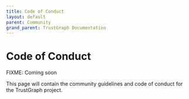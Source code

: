 ```yaml
---
title: Code of Conduct
layout: default
parent: Community
grand_parent: TrustGraph Documentation
---
```


# Code of Conduct

FIXME: Coming soon

This page will contain the community guidelines and code of conduct for the TrustGraph project.